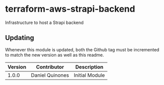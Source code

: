 # terraform-aws-strapi-backend
Infrastructure to host a Strapi backend

## Updating
Whenever this module is updated, both the Github tag must be incremented to match the new version as well as this readme.


| Version |     Contributor     |          Description           |
|---------|---------------------|--------------------------------|
| 1.0.0   | Daniel Quinones     | Initial Module                 |
